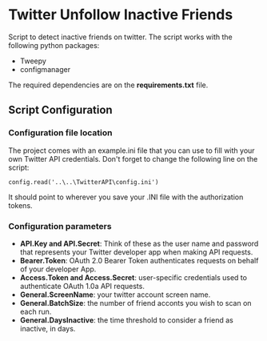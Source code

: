 # Twitter Unfollow Inactive Friends
Script to detect inactive friends on twitter. The script works with the following python packages:
* Tweepy
* configmanager

The required dependencies are on the **requirements.txt** file.

## Script Configuration
### Configuration file location
The project comes with an example.ini file that you can use to fill with your own Twitter API credentials.
Don't forget to change the following line on the script:
```
config.read('..\..\TwitterAPI\config.ini')
```
It should point to wherever you save your .INI file with the authorization tokens. 
### Configuration parameters
* **API.Key and API.Secret**: Think of these as the user name and password that represents your Twitter developer app when making API requests.
* **Bearer.Token**: OAuth 2.0 Bearer Token authenticates requests on behalf of your developer App.
* **Access.Token and Access.Secret**: user-specific credentials used to authenticate OAuth 1.0a API requests.
* **General.ScreenName**: your twitter account screen name.
* **General.BatchSize**: the number of friend acconts you wish to scan on each run.
* **General.DaysInactive**: the time threshold to consider a friend as inactive, in days.

